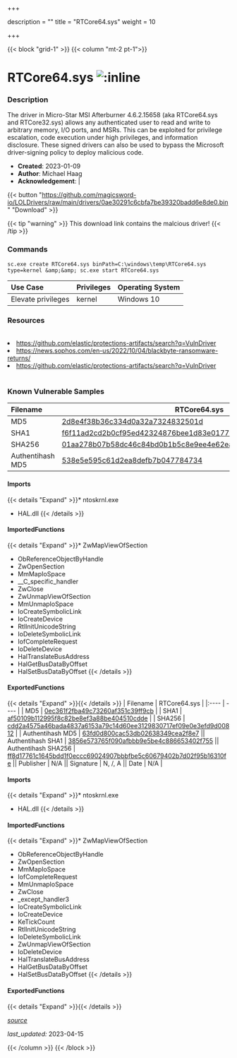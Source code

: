 +++

description = ""
title = "RTCore64.sys"
weight = 10

+++


{{< block "grid-1" >}}
{{< column "mt-2 pt-1">}}


# RTCore64.sys ![:inline](/images/twitter_verified.png) 


### Description

The driver in Micro-Star MSI Afterburner 4.6.2.15658 (aka RTCore64.sys and RTCore32.sys) allows any authenticated user to read and write to arbitrary memory, I/O ports, and MSRs. This can be exploited for privilege escalation, code execution under high privileges, and information disclosure. These signed drivers can also be used to bypass the Microsoft driver-signing policy to deploy malicious code.

- **Created**: 2023-01-09
- **Author**: Michael Haag
- **Acknowledgement**:  | [](https://twitter.com/)


{{< button "https://github.com/magicsword-io/LOLDrivers/raw/main/drivers/0ae30291c6cbfa7be39320badd6e8de0.bin" "Download" >}}

{{< tip "warning" >}}
This download link contains the malcious driver!
{{< /tip >}}

### Commands

```
sc.exe create RTCore64.sys binPath=C:\windows\temp\RTCore64.sys type=kernel &amp;&amp; sc.exe start RTCore64.sys
```

| Use Case | Privileges | Operating System | 
|:---- | ---- | ---- |
| Elevate privileges | kernel | Windows 10 |

### Resources
<br>
<li><a href=" https://github.com/elastic/protections-artifacts/search?q=VulnDriver"> https://github.com/elastic/protections-artifacts/search?q=VulnDriver</a></li>
<li><a href="https://news.sophos.com/en-us/2022/10/04/blackbyte-ransomware-returns/">https://news.sophos.com/en-us/2022/10/04/blackbyte-ransomware-returns/</a></li>
<li><a href="https://github.com/elastic/protections-artifacts/search?q=VulnDriver">https://github.com/elastic/protections-artifacts/search?q=VulnDriver</a></li>
<br>

### Known Vulnerable Samples

| Filename | RTCore64.sys |
|:---- | ---- | 
| MD5 | <a href="https://www.virustotal.com/gui/file/2d8e4f38b36c334d0a32a7324832501d">2d8e4f38b36c334d0a32a7324832501d</a> |
| SHA1 | <a href="https://www.virustotal.com/gui/file/f6f11ad2cd2b0cf95ed42324876bee1d83e01775">f6f11ad2cd2b0cf95ed42324876bee1d83e01775</a> |
| SHA256 | <a href="https://www.virustotal.com/gui/file/01aa278b07b58dc46c84bd0b1b5c8e9ee4e62ea0bf7a695862444af32e87f1fd">01aa278b07b58dc46c84bd0b1b5c8e9ee4e62ea0bf7a695862444af32e87f1fd</a> |
| Authentihash MD5 | <a href="https://www.virustotal.com/gui/search/authentihash%538e5e595c61d2ea8defb7b047784734">538e5e595c61d2ea8defb7b047784734</a> || Authentihash SHA1 | <a href="https://www.virustotal.com/gui/search/authentihash%4a68c2d7a4c471e062a32c83a36eedb45a619683">4a68c2d7a4c471e062a32c83a36eedb45a619683</a> || Authentihash SHA256 | <a href="https://www.virustotal.com/gui/search/authentihash%478c36f8af7844a80e24c1822507beef6314519185717ec7ae224a0e04b2f330">478c36f8af7844a80e24c1822507beef6314519185717ec7ae224a0e04b2f330</a> || Publisher | N/A || Signature | N, /, A   || Date | N/A |
#### Imports
{{< details "Expand" >}}* ntoskrnl.exe
* HAL.dll
{{< /details >}}
#### ImportedFunctions
{{< details "Expand" >}}* ZwMapViewOfSection
* ObReferenceObjectByHandle
* ZwOpenSection
* MmMapIoSpace
* __C_specific_handler
* ZwClose
* ZwUnmapViewOfSection
* MmUnmapIoSpace
* IoCreateSymbolicLink
* IoCreateDevice
* RtlInitUnicodeString
* IoDeleteSymbolicLink
* IofCompleteRequest
* IoDeleteDevice
* HalTranslateBusAddress
* HalGetBusDataByOffset
* HalSetBusDataByOffset
{{< /details >}}
#### ExportedFunctions
{{< details "Expand" >}}{{< /details >}}
| Filename | RTCore64.sys |
|:---- | ---- | 
| MD5 | <a href="https://www.virustotal.com/gui/file/0ec361f2fba49c73260af351c39ff9cb">0ec361f2fba49c73260af351c39ff9cb</a> |
| SHA1 | <a href="https://www.virustotal.com/gui/file/af50109b112995f8c82be8ef3a88be404510cdde">af50109b112995f8c82be8ef3a88be404510cdde</a> |
| SHA256 | <a href="https://www.virustotal.com/gui/file/cdd2a4575a46bada4837a6153a79c14d60ee3129830717ef09e0e3efd9d00812">cdd2a4575a46bada4837a6153a79c14d60ee3129830717ef09e0e3efd9d00812</a> |
| Authentihash MD5 | <a href="https://www.virustotal.com/gui/search/authentihash%63fd0d800cac53db02638349cea2f8e7">63fd0d800cac53db02638349cea2f8e7</a> || Authentihash SHA1 | <a href="https://www.virustotal.com/gui/search/authentihash%3856e573765f090afbbb9e5be4c886653402f755">3856e573765f090afbbb9e5be4c886653402f755</a> || Authentihash SHA256 | <a href="https://www.virustotal.com/gui/search/authentihash%ff8d17761c1645bdd1f0eccc69024907bbbfbe5c60679402b7d02f95b16310fe">ff8d17761c1645bdd1f0eccc69024907bbbfbe5c60679402b7d02f95b16310fe</a> || Publisher | N/A || Signature | N, /, A   || Date | N/A |
#### Imports
{{< details "Expand" >}}* ntoskrnl.exe
* HAL.dll
{{< /details >}}
#### ImportedFunctions
{{< details "Expand" >}}* ZwMapViewOfSection
* ObReferenceObjectByHandle
* ZwOpenSection
* MmMapIoSpace
* IofCompleteRequest
* MmUnmapIoSpace
* ZwClose
* _except_handler3
* IoCreateSymbolicLink
* IoCreateDevice
* KeTickCount
* RtlInitUnicodeString
* IoDeleteSymbolicLink
* ZwUnmapViewOfSection
* IoDeleteDevice
* HalTranslateBusAddress
* HalGetBusDataByOffset
* HalSetBusDataByOffset
{{< /details >}}
#### ExportedFunctions
{{< details "Expand" >}}{{< /details >}}



[*source*](https://github.com/magicsword-io/LOLDrivers/tree/main/yaml/rtcore64.yaml)

*last_updated:* 2023-04-15








{{< /column >}}
{{< /block >}}
